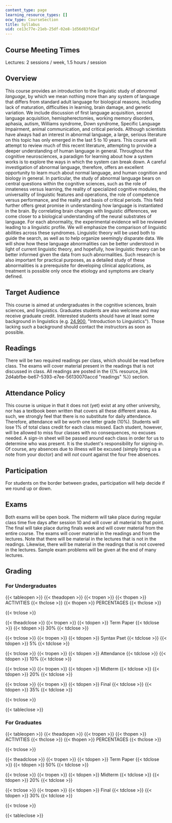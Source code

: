 ```yaml
---
content_type: page
learning_resource_types: []
ocw_type: CourseSection
title: Syllabus
uid: ce13c77e-21eb-25df-02e8-1d56d83fd2af
---
```


Course Meeting Times
--------------------

Lectures: 2 sessions / week, 1.5 hours / session

Overview
--------

This course provides an introduction to the linguistic study of _abnormal language_, by which we mean nothing more than any system of language that differs from standard adult language for biological reasons, including lack of maturation, difficulties in learning, brain damage, and genetic variation. We include discussion of first language acquisition, second language acquisition, hemispherectomies, working memory disorders, aphasia, autism, Williams syndrome, Down syndrome, Specific Language Impairment, animal communication, and critical periods. Although scientists have always had an interest in abnormal language, a large, serious literature on this topic has only emerged in the last 5 to 10 years. This course will attempt to review much of this recent literature, attempting to provide a deeper understanding of human language in general. Throughout the cognitive neurosciences, a paradigm for learning about how a system works is to explore the ways in which the system can break down. A careful investigation of abnormal language, therefore, offers an excellent opportunity to learn much about normal language, and human cognition and biology in general. In particular, the study of abnormal language bears on central questions within the cognitive sciences, such as the role of innateness versus learning, the reality of specialized cognitive modules, the universality of linguistic features and operations, the role of competence versus performance, and the reality and basis of critical periods. This field further offers great promise in understanding how language is instantiated in the brain. By correlating brain changes with linguistic differences, we come closer to a biological understanding of the neural substrates of language. For each abnormality, the experimental evidence will be reviewed leading to a linguistic profile. We will emphasize the comparison of linguistic abilities across these syndromes. Linguistic theory will be used both to guide the search, as well as to help organize seemingly disparate data. We will show how these language abnormalities can be better understood in light of current linguistic theory, and hopefully, how linguistic theory can be better informed given the data from such abnormalities. Such research is also important for practical purposes, as a detailed study of these abnormalities is a prerequisite for developing clinical applications, as treatment is possible only once the etiology and symptoms are clearly defined.

Target Audience
---------------

This course is aimed at undergraduates in the cognitive sciences, brain sciences, and linguistics. Graduates students are also welcome and may receive graduate credit. Interested students should have at least some background in linguistics (e.g. [24.900](/courses/24-900-introduction-to-linguistics-fall-2012/), "Introduction to Linguistics"). Those lacking such a background should contact the instructors as soon as possible.

Readings
--------

There will be two required readings per class, which should be read before class. The exams will cover material present in the readings that is not discussed in class. All readings are posted in the {{% resource_link 2d4abfbe-be67-5393-e7ee-56130070accd "readings" %}} section.

Attendance Policy
-----------------

This course is unique in that it does not (yet) exist at any other university, nor has a textbook been written that covers all these different areas. As such, we strongly feel that there is no substitute for daily attendance. Therefore, attendance will be worth one letter grade (10%). Students will lose 1% of total class credit for each class missed. Each student, however, will be allowed to miss four classes with no consequences, no excuses needed. A sign-in sheet will be passed around each class in order for us to determine who was present. It is the student's responsibility for signing-in. Of course, any absences due to illness will be excused (simply bring us a note from your doctor) and will _not_ count against the four free absences.

Participation
-------------

For students on the border between grades, participation will help decide if we round up or down.

Exams
-----

Both exams will be open book. The midterm will take place during regular class time five days after session 10 and will cover all material to that point. The final will take place during finals week and will cover material from the entire course. The exams will cover material in the readings and from the lectures. Note that there will be material in the lectures that is not in the readings. Likewise, there will be material in the readings that is not covered in the lectures. Sample exam problems will be given at the end of many lectures.

Grading
-------

### For Undergraduates

{{< tableopen >}}
{{< theadopen >}}
{{< tropen >}}
{{< thopen >}}
ACTIVITIES
{{< thclose >}}
{{< thopen >}}
PERCENTAGES
{{< thclose >}}

{{< trclose >}}

{{< theadclose >}}
{{< tropen >}}
{{< tdopen >}}
Term Paper
{{< tdclose >}}
{{< tdopen >}}
30%
{{< tdclose >}}

{{< trclose >}}
{{< tropen >}}
{{< tdopen >}}
Syntax Pset
{{< tdclose >}}
{{< tdopen >}}
5%
{{< tdclose >}}

{{< trclose >}}
{{< tropen >}}
{{< tdopen >}}
Attendance
{{< tdclose >}}
{{< tdopen >}}
10%
{{< tdclose >}}

{{< trclose >}}
{{< tropen >}}
{{< tdopen >}}
Midterm
{{< tdclose >}}
{{< tdopen >}}
20%
{{< tdclose >}}

{{< trclose >}}
{{< tropen >}}
{{< tdopen >}}
Final
{{< tdclose >}}
{{< tdopen >}}
35%
{{< tdclose >}}

{{< trclose >}}

{{< tableclose >}}

### For Graduates

{{< tableopen >}}
{{< theadopen >}}
{{< tropen >}}
{{< thopen >}}
ACTIVITIES
{{< thclose >}}
{{< thopen >}}
PERCENTAGES
{{< thclose >}}

{{< trclose >}}

{{< theadclose >}}
{{< tropen >}}
{{< tdopen >}}
Term Paper
{{< tdclose >}}
{{< tdopen >}}
50%
{{< tdclose >}}

{{< trclose >}}
{{< tropen >}}
{{< tdopen >}}
Midterm
{{< tdclose >}}
{{< tdopen >}}
20%
{{< tdclose >}}

{{< trclose >}}
{{< tropen >}}
{{< tdopen >}}
Final
{{< tdclose >}}
{{< tdopen >}}
30%
{{< tdclose >}}

{{< trclose >}}

{{< tableclose >}}